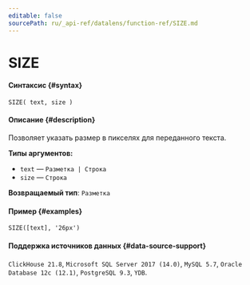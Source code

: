 ```yaml
---
editable: false
sourcePath: ru/_api-ref/datalens/function-ref/SIZE.md
---
```


# SIZE



#### Синтаксис {#syntax}


```
SIZE( text, size )
```

#### Описание {#description}
Позволяет указать размер в пикселях для переданного текста.

**Типы аргументов:**
- `text` — `Разметка | Строка`
- `size` — `Строка`


**Возвращаемый тип**: `Разметка`

#### Пример {#examples}

```
SIZE([text], '26px')
```


#### Поддержка источников данных {#data-source-support}

`ClickHouse 21.8`, `Microsoft SQL Server 2017 (14.0)`, `MySQL 5.7`, `Oracle Database 12c (12.1)`, `PostgreSQL 9.3`, `YDB`.
